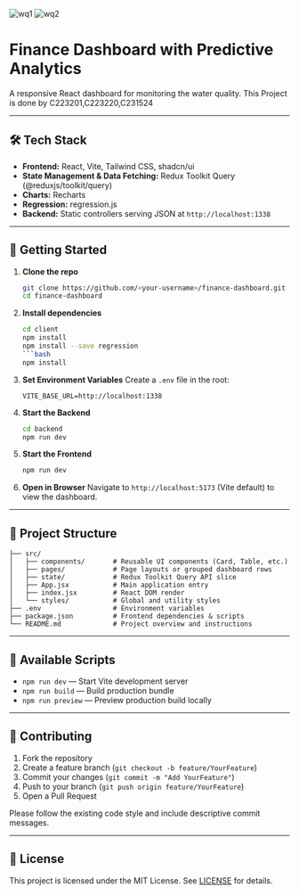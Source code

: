 
![wq1](https://github.com/user-attachments/assets/cb023415-ac4a-4284-be11-5bc2a5ea12bd)
![wq2](https://github.com/user-attachments/assets/897d0e64-2ba9-4a4e-8b48-017bd29a3202)

# Finance Dashboard with Predictive Analytics

A responsive React dashboard for monitoring the water quality. This Project is done by C223201,C223220,C231524 

---



## 🛠 Tech Stack

- **Frontend:** React, Vite, Tailwind CSS, shadcn/ui
- **State Management & Data Fetching:** Redux Toolkit Query (@reduxjs/toolkit/query)
- **Charts:** Recharts
- **Regression:** regression.js
- **Backend:** Static controllers serving JSON at `http://localhost:1338`

---

## 🚀 Getting Started

1. **Clone the repo**
   ```bash
   git clone https://github.com/<your-username>/finance-dashboard.git
   cd finance-dashboard
   ```

2. **Install dependencies**
   ```bash
   cd client
   npm install
   npm install --save regression
   ```bash
   npm install
   ```

3. **Set Environment Variables**
   Create a `.env` file in the root:
   ```env
   VITE_BASE_URL=http://localhost:1338
   ```

4. **Start the Backend** 
   ```bash
   cd backend
   npm run dev
   ```

5. **Start the Frontend**
   ```bash
   npm run dev
   ```

6. **Open in Browser**
   Navigate to `http://localhost:5173` (Vite default) to view the dashboard.

---

## 📁 Project Structure

```
├── src/
│   ├── components/       # Reusable UI components (Card, Table, etc.)
│   ├── pages/            # Page layouts or grouped dashboard rows
│   ├── state/            # Redux Toolkit Query API slice
│   ├── App.jsx           # Main application entry
│   ├── index.jsx         # React DOM render
│   └── styles/           # Global and utility styles
├── .env                  # Environment variables
├── package.json          # Frontend dependencies & scripts
└── README.md             # Project overview and instructions
```

---


## 🔧 Available Scripts

- `npm run dev` — Start Vite development server
- `npm run build` — Build production bundle
- `npm run preview` — Preview production build locally

---

## 🤝 Contributing

1. Fork the repository
2. Create a feature branch (`git checkout -b feature/YourFeature`)
3. Commit your changes (`git commit -m "Add YourFeature"`)
4. Push to your branch (`git push origin feature/YourFeature`)
5. Open a Pull Request

Please follow the existing code style and include descriptive commit messages.

---

## 📜 License

This project is licensed under the MIT License. See [LICENSE](LICENSE) for details.
